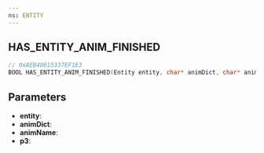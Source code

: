 ```yaml
---
ns: ENTITY
---
```

## HAS_ENTITY_ANIM_FINISHED

```c
// 0xAEB40615337EF1E3
BOOL HAS_ENTITY_ANIM_FINISHED(Entity entity, char* animDict, char* animName, int p3);
```

## Parameters
* **entity**:
* **animDict**:
* **animName**:
* **p3**:
